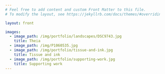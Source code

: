 ```yaml
---
# Feel free to add content and custom Front Matter to this file.
# To modify the layout, see https://jekyllrb.com/docs/themes/#overriding-theme-defaults

layout: front

images:
  - image_path: /img/portfolio/landscapes/DSC9743.jpg
    title: Theia
  - image_path: /img/P1060535.jpg
  - image_path: /img/portfolio/tissue-and-ink.jpg
    title: Tissue and ink
  - image_path: /img/portfolio/supporting-work.jpg
    title: Supporting work
---
```

